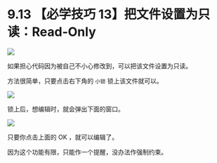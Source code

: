 # 9.13 【必学技巧 13】把文件设置为只读：Read-Only

![](http://image.iswbm.com/20200804124133.png)

如果担心代码因为被自己不小心修改到，可以把该文件设置为只读。

方法很简单，只要点击右下角的 `小锁` 锁上该文件就可以。

![](http://image.iswbm.com/20200826224900.png)

锁上后，想编辑时，就会弹出下面的窗口。

![](http://image.iswbm.com/image-20200826225050599.png)

只要你点击上面的 OK ，就可以编辑了。

因为这个功能有限，只能作一个提醒，没办法作强制约束。
